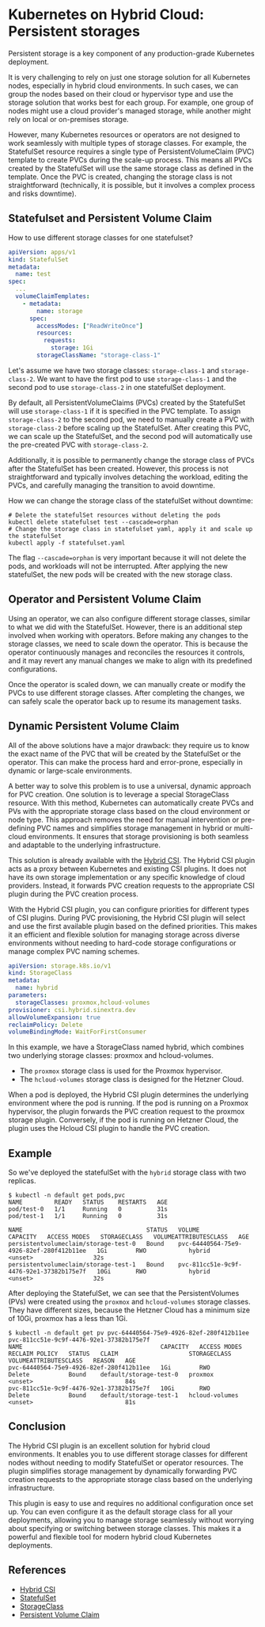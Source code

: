 # Kubernetes on Hybrid Cloud: Persistent storages

Persistent storage is a key component of any production-grade Kubernetes deployment.

It is very challenging to rely on just one storage solution for all Kubernetes nodes, especially in hybrid cloud environments. In such cases, we can group the nodes based on their cloud or hypervisor type and use the storage solution that works best for each group. For example, one group of nodes might use a cloud provider's managed storage, while another might rely on local or on-premises storage.

However, many Kubernetes resources or operators are not designed to work seamlessly with multiple types of storage classes. For example, the StatefulSet resource requires a single type of PersistentVolumeClaim (PVC) template to create PVCs during the scale-up process. This means all PVCs created by the StatefulSet will use the same storage class as defined in the template. Once the PVC is created, changing the storage class is not straightforward (technically, it is possible, but it involves a complex process and risks downtime).

## Statefulset and Persistent Volume Claim

How to use different storage classes for one statefulset?

```yaml
apiVersion: apps/v1
kind: StatefulSet
metadata:
  name: test
spec:
  ...
  volumeClaimTemplates:
    - metadata:
        name: storage
      spec:
        accessModes: ["ReadWriteOnce"]
        resources:
          requests:
            storage: 1Gi
        storageClassName: "storage-class-1"
```

Let's assume we have two storage classes: `storage-class-1` and `storage-class-2`. We want to have the first pod to use `storage-class-1` and the second pod to use `storage-class-2` in one statefulSet deployment.

By default, all PersistentVolumeClaims (PVCs) created by the StatefulSet will use `storage-class-1` if it is specified in the PVC template. To assign `storage-class-2` to the second pod, we need to manually create a PVC with `storage-class-2` before scaling up the StatefulSet. After creating this PVC, we can scale up the StatefulSet, and the second pod will automatically use the pre-created PVC with `storage-class-2`.

Additionally, it is possible to permanently change the storage class of PVCs after the StatefulSet has been created. However, this process is not straightforward and typically involves detaching the workload, editing the PVCs, and carefully managing the transition to avoid downtime.

How we can change the storage class of the statefulSet without downtime:

```shell
# Delete the statefulSet resources without deleting the pods
kubectl delete statefulset test --cascade=orphan
# Change the storage class in statefulset yaml, apply it and scale up the statefulSet
kubectl apply -f statefulset.yaml
```

The flag `--cascade=orphan` is very important because it will not delete the pods, and workloads will not be interrupted. After applying the new statefulSet, the new pods will be created with the new storage class.

## Operator and Persistent Volume Claim

Using an operator, we can also configure different storage classes, similar to what we did with the StatefulSet. However, there is an additional step involved when working with operators. Before making any changes to the storage classes, we need to scale down the operator. This is because the operator continuously manages and reconciles the resources it controls, and it may revert any manual changes we make to align with its predefined configurations.

Once the operator is scaled down, we can manually create or modify the PVCs to use different storage classes. After completing the changes, we can safely scale the operator back up to resume its management tasks.

## Dynamic Persistent Volume Claim

All of the above solutions have a major drawback: they require us to know the exact name of the PVC that will be created by the StatefulSet or the operator. This can make the process hard and error-prone, especially in dynamic or large-scale environments.

A better way to solve this problem is to use a universal, dynamic approach for PVC creation. One solution is to leverage a special StorageClass resource. With this method, Kubernetes can automatically create PVCs and PVs with the appropriate storage class based on the cloud environment or node type. This approach removes the need for manual intervention or pre-defining PVC names and simplifies storage management in hybrid or multi-cloud environments. It ensures that storage provisioning is both seamless and adaptable to the underlying infrastructure.

This solution is already available with the [Hybrid CSI](https://github.com/sergelogvinov/hybrid-csi-plugin). The Hybrid CSI plugin acts as a proxy between Kubernetes and existing CSI plugins. It does not have its own storage implementation or any specific knowledge of cloud providers. Instead, it forwards PVC creation requests to the appropriate CSI plugin during the PVC creation process.

With the Hybrid CSI plugin, you can configure priorities for different types of CSI plugins. During PVC provisioning, the Hybrid CSI plugin will select and use the first available plugin based on the defined priorities. This makes it an efficient and flexible solution for managing storage across diverse environments without needing to hard-code storage configurations or manage complex PVC naming schemes.

```yaml
apiVersion: storage.k8s.io/v1
kind: StorageClass
metadata:
  name: hybrid
parameters:
  storageClasses: proxmox,hcloud-volumes
provisioner: csi.hybrid.sinextra.dev
allowVolumeExpansion: true
reclaimPolicy: Delete
volumeBindingMode: WaitForFirstConsumer
```

In this example, we have a StorageClass named hybrid, which combines two underlying storage classes: proxmox and hcloud-volumes.
* The `proxmox` storage class is used for the Proxmox hypervisor.
* The `hcloud-volumes` storage class is designed for the Hetzner Cloud.

When a pod is deployed, the Hybrid CSI plugin determines the underlying environment where the pod is running. If the pod is running on a Proxmox hypervisor, the plugin forwards the PVC creation request to the proxmox storage plugin. Conversely, if the pod is running on Hetzner Cloud, the plugin uses the Hcloud CSI plugin to handle the PVC creation.

## Example

So we've deployed the statefulSet with the `hybrid` storage class with two replicas.

```shell
$ kubectl -n default get pods,pvc
NAME         READY   STATUS    RESTARTS   AGE
pod/test-0   1/1     Running   0          31s
pod/test-1   1/1     Running   0          31s

NAME                                   STATUS   VOLUME                                     CAPACITY   ACCESS MODES   STORAGECLASS   VOLUMEATTRIBUTESCLASS   AGE
persistentvolumeclaim/storage-test-0   Bound    pvc-64440564-75e9-4926-82ef-280f412b11ee   1Gi        RWO            hybrid         <unset>                 32s
persistentvolumeclaim/storage-test-1   Bound    pvc-811cc51e-9c9f-4476-92e1-37382b175e7f   10Gi       RWO            hybrid         <unset>                 32s
```

After deploying the StatefulSet, we can see that the PersistentVolumes (PVs) were created using the `proxmox` and `hcloud-volumes` storage classes. They have different sizes, because the Hetzner Cloud has a minimum size of 10Gi, proxmox has a less than 1Gi.

```shell
$ kubectl -n default get pv pvc-64440564-75e9-4926-82ef-280f412b11ee pvc-811cc51e-9c9f-4476-92e1-37382b175e7f
NAME                                       CAPACITY   ACCESS MODES   RECLAIM POLICY   STATUS   CLAIM                    STORAGECLASS     VOLUMEATTRIBUTESCLASS   REASON   AGE
pvc-64440564-75e9-4926-82ef-280f412b11ee   1Gi        RWO            Delete           Bound    default/storage-test-0   proxmox          <unset>                          84s
pvc-811cc51e-9c9f-4476-92e1-37382b175e7f   10Gi       RWO            Delete           Bound    default/storage-test-1   hcloud-volumes   <unset>                          81s
```

## Conclusion

The Hybrid CSI plugin is an excellent solution for hybrid cloud environments. It enables you to use different storage classes for different nodes without needing to modify StatefulSet or operator resources. The plugin simplifies storage management by dynamically forwarding PVC creation requests to the appropriate storage class based on the underlying infrastructure.

This plugin is easy to use and requires no additional configuration once set up. You can even configure it as the default storage class for all your deployments, allowing you to manage storage seamlessly without worrying about specifying or switching between storage classes. This makes it a powerful and flexible tool for modern hybrid cloud Kubernetes deployments.

## References

* [Hybrid CSI](https://github.com/sergelogvinov/hybrid-csi-plugin)
* [StatefulSet](https://kubernetes.io/docs/concepts/workloads/controllers/statefulset/)
* [StorageClass](https://kubernetes.io/docs/concepts/storage/storage-classes/)
* [Persistent Volume Claim](https://kubernetes.io/docs/concepts/storage/persistent-volumes/)
